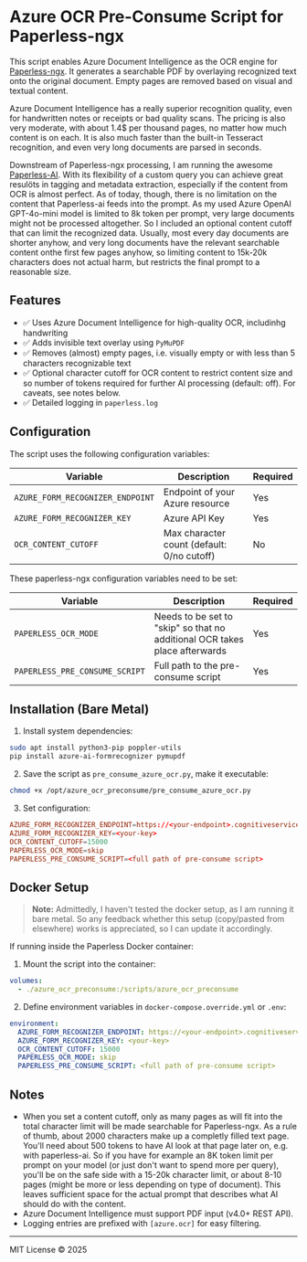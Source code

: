 # Azure OCR Pre-Consume Script for Paperless-ngx

This script enables Azure Document Intelligence as the OCR engine for [Paperless-ngx](https://github.com/paperless-ngx/paperless-ngx). It generates a searchable PDF by overlaying recognized text onto the original document. Empty pages are removed based on visual and textual content.

Azure Document Intelligence has a really superior recognition quality, even for handwritten notes or receipts or bad quality scans. The pricing is also very moderate, with about 1.4$ per thousand pages, no matter how much content is on each. It is also much faster than the built-in Tesseract recognition, and even very long documents are parsed in seconds.

Downstream of Paperless-ngx processing, I am running the awesome [Paperless-AI](https://github.com/clusterzx/paperless-ai). With its flexibility of a custom query you can achieve great resulöts in tagging and metadata extraction, especially if the content from OCR is almost perfect. As of today, though, there is no limitation on the content that Paperless-ai feeds into the prompt. As my used Azure OpenAI GPT-4o-mini model is limited to 8k token per prompt, very large documents might not be processed altogether. So I included an optional content cutoff that can limit the recognized data. Usually, most every day documents are shorter anyhow, and very long documents have the relevant searchable content onthe first few pages anyhow, so limiting content to 15k-20k characters does not actual harm, but restricts the final prompt to a reasonable size.  

## Features

- ✅ Uses Azure Document Intelligence for high-quality OCR, includinhg handwriting
- ✅ Adds invisible text overlay using `PyMuPDF`
- ✅ Removes (almost) empty pages, i.e. visually empty or with less than 5 characters recognizable text
- ✅ Optional character cutoff for OCR content to restrict content size and so number of tokens required for further AI processing (default: off). For caveats, see notes below.
- ✅ Detailed logging in `paperless.log`

## Configuration

The script uses the following configuration variables:

| Variable                       | Description                                 | Required |
|--------------------------------|---------------------------------------------|----------|
| `AZURE_FORM_RECOGNIZER_ENDPOINT` | Endpoint of your Azure resource             | Yes      |
| `AZURE_FORM_RECOGNIZER_KEY`      | Azure API Key                               | Yes      |
| `OCR_CONTENT_CUTOFF`             | Max character count (default: 0/no cutoff) | No   |

These paperless-ngx configuration variables need to be set:

| Variable                       | Description                                 | Required |
|--------------------------------|---------------------------------------------|----------|
| `PAPERLESS_OCR_MODE`             | Needs to be set to "skip" so that no additional OCR takes place afterwards | Yes   |
| `PAPERLESS_PRE_CONSUME_SCRIPT`   | Full path to the pre-consume script | Yes   |

## Installation (Bare Metal)

1. Install system dependencies:

```bash
sudo apt install python3-pip poppler-utils
pip install azure-ai-formrecognizer pymupdf
```

2. Save the script as `pre_consume_azure_ocr.py`, make it executable:

```bash
chmod +x /opt/azure_ocr_preconsume/pre_consume_azure_ocr.py
```

3. Set configuration:

```paperless.conf
AZURE_FORM_RECOGNIZER_ENDPOINT=https://<your-endpoint>.cognitiveservices.azure.com/
AZURE_FORM_RECOGNIZER_KEY=<your-key>
OCR_CONTENT_CUTOFF=15000
PAPERLESS_OCR_MODE=skip
PAPERLESS_PRE_CONSUME_SCRIPT=<full path of pre-consume script>
```

## Docker Setup

> **Note:** Admittedly, I haven't tested the docker setup, as I am running it bare metal. So any feedback whether this setup (copy/pasted from elsewhere) works is appreciated, so I can update it accordingly.

If running inside the Paperless Docker container:

1. Mount the script into the container:

```yaml
volumes:
  - ./azure_ocr_preconsume:/scripts/azure_ocr_preconsume
```

2. Define environment variables in `docker-compose.override.yml` or `.env`:

```yaml
environment:
  AZURE_FORM_RECOGNIZER_ENDPOINT: https://<your-endpoint>.cognitiveservices.azure.com/
  AZURE_FORM_RECOGNIZER_KEY: <your-key>
  OCR_CONTENT_CUTOFF: 15000
  PAPERLESS_OCR_MODE: skip
  PAPERLESS_PRE_CONSUME_SCRIPT: <full path of pre-consume script>
```

## Notes

- When you set a content cutoff, only as many pages as will fit into the total character limit will be made searchable for Paperless-ngx. As a rule of thumb, about 2000 characters make up a completly filled text page. You'll need about 500 tokens to have AI look at that page later on, e.g. with paperless-ai. So if you have for example an 8K token limit per prompt on your model (or just don't want to spend more per query), you'll be on the safe side with a 15-20k character limit, or about 8-10 pages (might be more or less depending on type of document). This leaves sufficient space for the actual prompt that describes what AI should do with the content.
- Azure Document Intelligence must support PDF input (v4.0+ REST API).
- Logging entries are prefixed with `[azure.ocr]` for easy filtering.

---

MIT License © 2025

